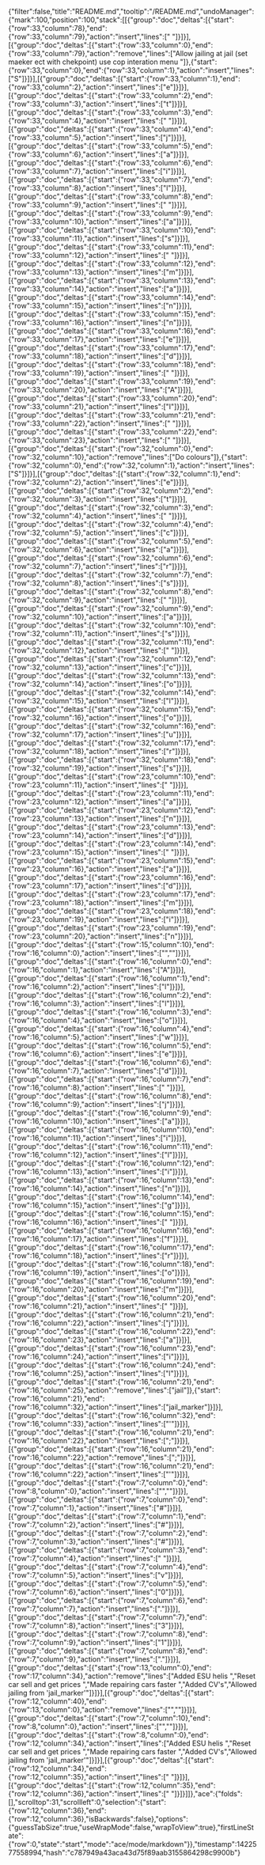 {"filter":false,"title":"README.md","tooltip":"/README.md","undoManager":{"mark":100,"position":100,"stack":[[{"group":"doc","deltas":[{"start":{"row":33,"column":78},"end":{"row":33,"column":79},"action":"insert","lines":[" "]}]}],[{"group":"doc","deltas":[{"start":{"row":33,"column":0},"end":{"row":33,"column":79},"action":"remove","lines":["Allow jailing at jail (set maeker ect with chekpoint) use cop interation menu  "]},{"start":{"row":33,"column":0},"end":{"row":33,"column":1},"action":"insert","lines":["S"]}]}],[{"group":"doc","deltas":[{"start":{"row":33,"column":1},"end":{"row":33,"column":2},"action":"insert","lines":["e"]}]}],[{"group":"doc","deltas":[{"start":{"row":33,"column":2},"end":{"row":33,"column":3},"action":"insert","lines":["t"]}]}],[{"group":"doc","deltas":[{"start":{"row":33,"column":3},"end":{"row":33,"column":4},"action":"insert","lines":[" "]}]}],[{"group":"doc","deltas":[{"start":{"row":33,"column":4},"end":{"row":33,"column":5},"action":"insert","lines":["j"]}]}],[{"group":"doc","deltas":[{"start":{"row":33,"column":5},"end":{"row":33,"column":6},"action":"insert","lines":["a"]}]}],[{"group":"doc","deltas":[{"start":{"row":33,"column":6},"end":{"row":33,"column":7},"action":"insert","lines":["i"]}]}],[{"group":"doc","deltas":[{"start":{"row":33,"column":7},"end":{"row":33,"column":8},"action":"insert","lines":["l"]}]}],[{"group":"doc","deltas":[{"start":{"row":33,"column":8},"end":{"row":33,"column":9},"action":"insert","lines":[" "]}]}],[{"group":"doc","deltas":[{"start":{"row":33,"column":9},"end":{"row":33,"column":10},"action":"insert","lines":["a"]}]}],[{"group":"doc","deltas":[{"start":{"row":33,"column":10},"end":{"row":33,"column":11},"action":"insert","lines":["s"]}]}],[{"group":"doc","deltas":[{"start":{"row":33,"column":11},"end":{"row":33,"column":12},"action":"insert","lines":[" "]}]}],[{"group":"doc","deltas":[{"start":{"row":33,"column":12},"end":{"row":33,"column":13},"action":"insert","lines":["m"]}]}],[{"group":"doc","deltas":[{"start":{"row":33,"column":13},"end":{"row":33,"column":14},"action":"insert","lines":["a"]}]}],[{"group":"doc","deltas":[{"start":{"row":33,"column":14},"end":{"row":33,"column":15},"action":"insert","lines":["n"]}]}],[{"group":"doc","deltas":[{"start":{"row":33,"column":15},"end":{"row":33,"column":16},"action":"insert","lines":["n"]}]}],[{"group":"doc","deltas":[{"start":{"row":33,"column":16},"end":{"row":33,"column":17},"action":"insert","lines":["e"]}]}],[{"group":"doc","deltas":[{"start":{"row":33,"column":17},"end":{"row":33,"column":18},"action":"insert","lines":["d"]}]}],[{"group":"doc","deltas":[{"start":{"row":33,"column":18},"end":{"row":33,"column":19},"action":"insert","lines":[" "]}]}],[{"group":"doc","deltas":[{"start":{"row":33,"column":19},"end":{"row":33,"column":20},"action":"insert","lines":["A"]}]}],[{"group":"doc","deltas":[{"start":{"row":33,"column":20},"end":{"row":33,"column":21},"action":"insert","lines":["I"]}]}],[{"group":"doc","deltas":[{"start":{"row":33,"column":21},"end":{"row":33,"column":22},"action":"insert","lines":[" "]}]}],[{"group":"doc","deltas":[{"start":{"row":33,"column":22},"end":{"row":33,"column":23},"action":"insert","lines":[" "]}]}],[{"group":"doc","deltas":[{"start":{"row":32,"column":0},"end":{"row":32,"column":10},"action":"remove","lines":["Do colours"]},{"start":{"row":32,"column":0},"end":{"row":32,"column":1},"action":"insert","lines":["S"]}]}],[{"group":"doc","deltas":[{"start":{"row":32,"column":1},"end":{"row":32,"column":2},"action":"insert","lines":["e"]}]}],[{"group":"doc","deltas":[{"start":{"row":32,"column":2},"end":{"row":32,"column":3},"action":"insert","lines":["t"]}]}],[{"group":"doc","deltas":[{"start":{"row":32,"column":3},"end":{"row":32,"column":4},"action":"insert","lines":[" "]}]}],[{"group":"doc","deltas":[{"start":{"row":32,"column":4},"end":{"row":32,"column":5},"action":"insert","lines":["c"]}]}],[{"group":"doc","deltas":[{"start":{"row":32,"column":5},"end":{"row":32,"column":6},"action":"insert","lines":["a"]}]}],[{"group":"doc","deltas":[{"start":{"row":32,"column":6},"end":{"row":32,"column":7},"action":"insert","lines":["r"]}]}],[{"group":"doc","deltas":[{"start":{"row":32,"column":7},"end":{"row":32,"column":8},"action":"insert","lines":["s"]}]}],[{"group":"doc","deltas":[{"start":{"row":32,"column":8},"end":{"row":32,"column":9},"action":"insert","lines":[" "]}]}],[{"group":"doc","deltas":[{"start":{"row":32,"column":9},"end":{"row":32,"column":10},"action":"insert","lines":["a"]}]}],[{"group":"doc","deltas":[{"start":{"row":32,"column":10},"end":{"row":32,"column":11},"action":"insert","lines":["s"]}]}],[{"group":"doc","deltas":[{"start":{"row":32,"column":11},"end":{"row":32,"column":12},"action":"insert","lines":[" "]}]}],[{"group":"doc","deltas":[{"start":{"row":32,"column":12},"end":{"row":32,"column":13},"action":"insert","lines":["c"]}]}],[{"group":"doc","deltas":[{"start":{"row":32,"column":13},"end":{"row":32,"column":14},"action":"insert","lines":["o"]}]}],[{"group":"doc","deltas":[{"start":{"row":32,"column":14},"end":{"row":32,"column":15},"action":"insert","lines":["l"]}]}],[{"group":"doc","deltas":[{"start":{"row":32,"column":15},"end":{"row":32,"column":16},"action":"insert","lines":["o"]}]}],[{"group":"doc","deltas":[{"start":{"row":32,"column":16},"end":{"row":32,"column":17},"action":"insert","lines":["u"]}]}],[{"group":"doc","deltas":[{"start":{"row":32,"column":17},"end":{"row":32,"column":18},"action":"insert","lines":["r"]}]}],[{"group":"doc","deltas":[{"start":{"row":32,"column":18},"end":{"row":32,"column":19},"action":"insert","lines":["s"]}]}],[{"group":"doc","deltas":[{"start":{"row":23,"column":10},"end":{"row":23,"column":11},"action":"insert","lines":[" "]}]}],[{"group":"doc","deltas":[{"start":{"row":23,"column":11},"end":{"row":23,"column":12},"action":"insert","lines":["a"]}]}],[{"group":"doc","deltas":[{"start":{"row":23,"column":12},"end":{"row":23,"column":13},"action":"insert","lines":["n"]}]}],[{"group":"doc","deltas":[{"start":{"row":23,"column":13},"end":{"row":23,"column":14},"action":"insert","lines":["d"]}]}],[{"group":"doc","deltas":[{"start":{"row":23,"column":14},"end":{"row":23,"column":15},"action":"insert","lines":[" "]}]}],[{"group":"doc","deltas":[{"start":{"row":23,"column":15},"end":{"row":23,"column":16},"action":"insert","lines":["a"]}]}],[{"group":"doc","deltas":[{"start":{"row":23,"column":16},"end":{"row":23,"column":17},"action":"insert","lines":["d"]}]}],[{"group":"doc","deltas":[{"start":{"row":23,"column":17},"end":{"row":23,"column":18},"action":"insert","lines":["m"]}]}],[{"group":"doc","deltas":[{"start":{"row":23,"column":18},"end":{"row":23,"column":19},"action":"insert","lines":["i"]}]}],[{"group":"doc","deltas":[{"start":{"row":23,"column":19},"end":{"row":23,"column":20},"action":"insert","lines":["n"]}]}],[{"group":"doc","deltas":[{"start":{"row":15,"column":10},"end":{"row":16,"column":0},"action":"insert","lines":["",""]}]}],[{"group":"doc","deltas":[{"start":{"row":16,"column":0},"end":{"row":16,"column":1},"action":"insert","lines":["A"]}]}],[{"group":"doc","deltas":[{"start":{"row":16,"column":1},"end":{"row":16,"column":2},"action":"insert","lines":["l"]}]}],[{"group":"doc","deltas":[{"start":{"row":16,"column":2},"end":{"row":16,"column":3},"action":"insert","lines":["l"]}]}],[{"group":"doc","deltas":[{"start":{"row":16,"column":3},"end":{"row":16,"column":4},"action":"insert","lines":["o"]}]}],[{"group":"doc","deltas":[{"start":{"row":16,"column":4},"end":{"row":16,"column":5},"action":"insert","lines":["w"]}]}],[{"group":"doc","deltas":[{"start":{"row":16,"column":5},"end":{"row":16,"column":6},"action":"insert","lines":["e"]}]}],[{"group":"doc","deltas":[{"start":{"row":16,"column":6},"end":{"row":16,"column":7},"action":"insert","lines":["d"]}]}],[{"group":"doc","deltas":[{"start":{"row":16,"column":7},"end":{"row":16,"column":8},"action":"insert","lines":[" "]}]}],[{"group":"doc","deltas":[{"start":{"row":16,"column":8},"end":{"row":16,"column":9},"action":"insert","lines":["j"]}]}],[{"group":"doc","deltas":[{"start":{"row":16,"column":9},"end":{"row":16,"column":10},"action":"insert","lines":["a"]}]}],[{"group":"doc","deltas":[{"start":{"row":16,"column":10},"end":{"row":16,"column":11},"action":"insert","lines":["i"]}]}],[{"group":"doc","deltas":[{"start":{"row":16,"column":11},"end":{"row":16,"column":12},"action":"insert","lines":["l"]}]}],[{"group":"doc","deltas":[{"start":{"row":16,"column":12},"end":{"row":16,"column":13},"action":"insert","lines":["i"]}]}],[{"group":"doc","deltas":[{"start":{"row":16,"column":13},"end":{"row":16,"column":14},"action":"insert","lines":["n"]}]}],[{"group":"doc","deltas":[{"start":{"row":16,"column":14},"end":{"row":16,"column":15},"action":"insert","lines":["g"]}]}],[{"group":"doc","deltas":[{"start":{"row":16,"column":15},"end":{"row":16,"column":16},"action":"insert","lines":[" "]}]}],[{"group":"doc","deltas":[{"start":{"row":16,"column":16},"end":{"row":16,"column":17},"action":"insert","lines":["f"]}]}],[{"group":"doc","deltas":[{"start":{"row":16,"column":17},"end":{"row":16,"column":18},"action":"insert","lines":["r"]}]}],[{"group":"doc","deltas":[{"start":{"row":16,"column":18},"end":{"row":16,"column":19},"action":"insert","lines":["o"]}]}],[{"group":"doc","deltas":[{"start":{"row":16,"column":19},"end":{"row":16,"column":20},"action":"insert","lines":["m"]}]}],[{"group":"doc","deltas":[{"start":{"row":16,"column":20},"end":{"row":16,"column":21},"action":"insert","lines":[" "]}]}],[{"group":"doc","deltas":[{"start":{"row":16,"column":21},"end":{"row":16,"column":22},"action":"insert","lines":["j"]}]}],[{"group":"doc","deltas":[{"start":{"row":16,"column":22},"end":{"row":16,"column":23},"action":"insert","lines":["a"]}]}],[{"group":"doc","deltas":[{"start":{"row":16,"column":23},"end":{"row":16,"column":24},"action":"insert","lines":["i"]}]}],[{"group":"doc","deltas":[{"start":{"row":16,"column":24},"end":{"row":16,"column":25},"action":"insert","lines":["l"]}]}],[{"group":"doc","deltas":[{"start":{"row":16,"column":21},"end":{"row":16,"column":25},"action":"remove","lines":["jail"]},{"start":{"row":16,"column":21},"end":{"row":16,"column":32},"action":"insert","lines":["jail_marker"]}]}],[{"group":"doc","deltas":[{"start":{"row":16,"column":32},"end":{"row":16,"column":33},"action":"insert","lines":["'"]}]}],[{"group":"doc","deltas":[{"start":{"row":16,"column":21},"end":{"row":16,"column":22},"action":"insert","lines":[";"]}]}],[{"group":"doc","deltas":[{"start":{"row":16,"column":21},"end":{"row":16,"column":22},"action":"remove","lines":[";"]}]}],[{"group":"doc","deltas":[{"start":{"row":16,"column":21},"end":{"row":16,"column":22},"action":"insert","lines":["'"]}]}],[{"group":"doc","deltas":[{"start":{"row":7,"column":0},"end":{"row":8,"column":0},"action":"insert","lines":["",""]}]}],[{"group":"doc","deltas":[{"start":{"row":7,"column":0},"end":{"row":7,"column":1},"action":"insert","lines":["#"]}]}],[{"group":"doc","deltas":[{"start":{"row":7,"column":1},"end":{"row":7,"column":2},"action":"insert","lines":["#"]}]}],[{"group":"doc","deltas":[{"start":{"row":7,"column":2},"end":{"row":7,"column":3},"action":"insert","lines":["#"]}]}],[{"group":"doc","deltas":[{"start":{"row":7,"column":3},"end":{"row":7,"column":4},"action":"insert","lines":[" "]}]}],[{"group":"doc","deltas":[{"start":{"row":7,"column":4},"end":{"row":7,"column":5},"action":"insert","lines":["v"]}]}],[{"group":"doc","deltas":[{"start":{"row":7,"column":5},"end":{"row":7,"column":6},"action":"insert","lines":["0"]}]}],[{"group":"doc","deltas":[{"start":{"row":7,"column":6},"end":{"row":7,"column":7},"action":"insert","lines":["."]}]}],[{"group":"doc","deltas":[{"start":{"row":7,"column":7},"end":{"row":7,"column":8},"action":"insert","lines":["3"]}]}],[{"group":"doc","deltas":[{"start":{"row":7,"column":8},"end":{"row":7,"column":9},"action":"insert","lines":["1"]}]}],[{"group":"doc","deltas":[{"start":{"row":7,"column":8},"end":{"row":7,"column":9},"action":"insert","lines":["."]}]}],[{"group":"doc","deltas":[{"start":{"row":13,"column":0},"end":{"row":17,"column":34},"action":"remove","lines":["Added ESU helis  ","Reset car sell and get prices  ","Made repairing cars faster  ","Added CV's","Allowed jailing from 'jail_marker'"]}]}],[{"group":"doc","deltas":[{"start":{"row":12,"column":40},"end":{"row":13,"column":0},"action":"remove","lines":["",""]}]}],[{"group":"doc","deltas":[{"start":{"row":7,"column":10},"end":{"row":8,"column":0},"action":"insert","lines":["",""]}]}],[{"group":"doc","deltas":[{"start":{"row":8,"column":0},"end":{"row":12,"column":34},"action":"insert","lines":["Added ESU helis  ","Reset car sell and get prices  ","Made repairing cars faster  ","Added CV's","Allowed jailing from 'jail_marker'"]}]}],[{"group":"doc","deltas":[{"start":{"row":12,"column":34},"end":{"row":12,"column":35},"action":"insert","lines":[" "]}]}],[{"group":"doc","deltas":[{"start":{"row":12,"column":35},"end":{"row":12,"column":36},"action":"insert","lines":[" "]}]}]]},"ace":{"folds":[],"scrolltop":31,"scrollleft":0,"selection":{"start":{"row":12,"column":36},"end":{"row":12,"column":36},"isBackwards":false},"options":{"guessTabSize":true,"useWrapMode":false,"wrapToView":true},"firstLineState":{"row":0,"state":"start","mode":"ace/mode/markdown"}},"timestamp":1422577558994,"hash":"c787949a43aca43d75f89aab3155864298c9900b"}